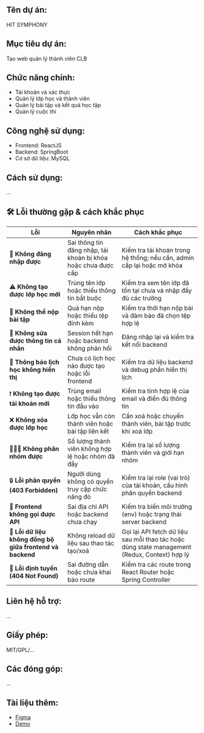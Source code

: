 ## Tên dự án:
HIT SYMPHONY

## Mục tiêu dự án:
Tạo web quản lý thành viên CLB

## Chức năng chính:
- Tài khoản và xác thực
- Quản lý lớp học và thành viên
- Quản lý bài tập và kết quả học tập
- Quản lý cuộc thi

## Công nghệ sử dụng:
- Frontend: ReactJS
- Backend: SpringBoot
- Cơ sở dữ liệu: MySQL

## Cách sử dụng:
...

## 🛠️ Lỗi thường gặp & cách khắc phục

| **Lỗi** | **Nguyên nhân** | **Cách khắc phục** |
|--------|----------------|-------------------|
| 🔑 **Không đăng nhập được** | Sai thông tin đăng nhập, tài khoản bị khóa hoặc chưa được cấp | Kiểm tra tài khoản trong hệ thống; nếu cần, admin cấp lại hoặc mở khóa |
| ⚠️ **Không tạo được lớp học mới** | Trùng tên lớp hoặc thiếu thông tin bắt buộc | Kiểm tra xem tên lớp đã tồn tại chưa và nhập đầy đủ các trường |
| 🚫 **Không thể nộp bài tập** | Quá hạn nộp hoặc thiếu tệp đính kèm | Kiểm tra thời hạn nộp bài và đảm bảo đã chọn tệp hợp lệ |
| 🔄 **Không sửa được thông tin cá nhân** | Session hết hạn hoặc backend không phản hồi | Đăng nhập lại và kiểm tra kết nối backend |
| 📅 **Thông báo lịch học không hiển thị** | Chưa có lịch học nào được tạo hoặc lỗi frontend | Kiểm tra dữ liệu backend và debug phần hiển thị lịch |
| ❗ **Không tạo được tài khoản mới** | Trùng email hoặc thiếu thông tin đầu vào | Kiểm tra tính hợp lệ của email và điền đủ thông tin |
| ❌ **Không xóa được lớp học** | Lớp học vẫn còn thành viên hoặc bài tập liên kết | Cần xoá hoặc chuyển thành viên, bài tập trước khi xoá lớp |
| 🧑‍🤝‍🧑 **Không phân nhóm được** | Số lượng thành viên không hợp lệ hoặc nhóm đã đầy | Kiểm tra lại số lượng thành viên và giới hạn nhóm |
| 🔒 **Lỗi phân quyền (403 Forbidden)** | Người dùng không có quyền truy cập chức năng đó | Kiểm tra lại role (vai trò) của tài khoản, cấu hình phân quyền backend |
| 🔌 **Frontend không gọi được API** | Sai địa chỉ API hoặc backend chưa chạy | Kiểm tra biến môi trường (env) hoặc trạng thái server backend |
| 🐞 **Lỗi dữ liệu không đồng bộ giữa frontend và backend** | Không reload dữ liệu sau thao tác tạo/xoá | Gọi lại API fetch dữ liệu sau mỗi thao tác hoặc dùng state management (Redux, Context) hợp lý |
| 🧭 **Lỗi định tuyến (404 Not Found)** | Sai đường dẫn hoặc chưa khai báo route | Kiểm tra các route trong React Router hoặc Spring Controller |



## Liên hệ hỗ trợ:
...

## Giấy phép:
MIT/GPL/...

## Các đóng góp:
...

## Tài liệu thêm:
- [Figma](...)
- [Demo](...)



